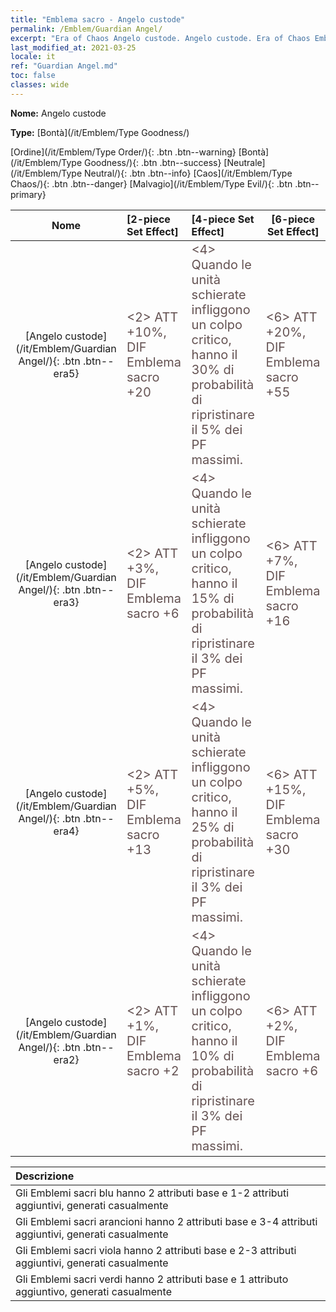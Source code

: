 ```yaml
---
title: "Emblema sacro - Angelo custode"
permalink: /Emblem/Guardian Angel/
excerpt: "Era of Chaos Angelo custode. Angelo custode. Era of Chaos Emblema sacro Angelo custode. Era of Chaos Bontà Angelo custode"
last_modified_at: 2021-03-25
locale: it
ref: "Guardian Angel.md"
toc: false
classes: wide
---
```


 **Nome:** Angelo custode

 **Type:** [Bontà](/it/Emblem/Type Goodness/)

  [Ordine](/it/Emblem/Type Order/){: .btn .btn--warning}   [Bontà](/it/Emblem/Type Goodness/){: .btn .btn--success}   [Neutrale](/it/Emblem/Type Neutral/){: .btn .btn--info}   [Caos](/it/Emblem/Type Chaos/){: .btn .btn--danger}   [Malvagio](/it/Emblem/Type Evil/){: .btn .btn--primary} 

  |  Nome    | [2-piece Set Effect] | [4-piece Set Effect] | [6-piece Set Effect]  | 
  |:-----------------------:|:-------------------|:-----------------|----------------| 
  | [Angelo custode](/it/Emblem/Guardian Angel/){: .btn .btn--era5} | <span style="color: #645252;font-size:20px">&lt;2&gt; ATT +10%, DIF Emblema sacro +20</span> | <span style="color: #645252;font-size:20px">&lt;4&gt; Quando le unità schierate infliggono un colpo critico, hanno il 30% di probabilità di ripristinare il 5% dei PF massimi.</span> | <span style="color: #645252;font-size:20px">&lt;6&gt; ATT +20%, DIF Emblema sacro +55</span> | 
  | [Angelo custode](/it/Emblem/Guardian Angel/){: .btn .btn--era3} | <span style="color: #645252;font-size:20px">&lt;2&gt; ATT +3%, DIF Emblema sacro +6</span> | <span style="color: #645252;font-size:20px">&lt;4&gt; Quando le unità schierate infliggono un colpo critico, hanno il 15% di probabilità di ripristinare il 3% dei PF massimi.</span> | <span style="color: #645252;font-size:20px">&lt;6&gt; ATT +7%, DIF Emblema sacro +16</span> | 
  | [Angelo custode](/it/Emblem/Guardian Angel/){: .btn .btn--era4} | <span style="color: #645252;font-size:20px">&lt;2&gt; ATT +5%, DIF Emblema sacro +13</span> | <span style="color: #645252;font-size:20px">&lt;4&gt; Quando le unità schierate infliggono un colpo critico, hanno il 25% di probabilità di ripristinare il 3% dei PF massimi.</span> | <span style="color: #645252;font-size:20px">&lt;6&gt; ATT +15%, DIF Emblema sacro +30</span> | 
  | [Angelo custode](/it/Emblem/Guardian Angel/){: .btn .btn--era2} | <span style="color: #645252;font-size:20px">&lt;2&gt; ATT +1%, DIF Emblema sacro +2</span> | <span style="color: #645252;font-size:20px">&lt;4&gt; Quando le unità schierate infliggono un colpo critico, hanno il 10% di probabilità di ripristinare il 3% dei PF massimi.</span> | <span style="color: #645252;font-size:20px">&lt;6&gt; ATT +2%, DIF Emblema sacro +6</span> | 

  |         Descrizione            | 
  |:-------------------------------|
  | Gli Emblemi sacri blu hanno 2 attributi base e 1-2 attributi aggiuntivi, generati casualmente |
  | Gli Emblemi sacri arancioni hanno 2 attributi base e 3-4 attributi aggiuntivi, generati casualmente |
  | Gli Emblemi sacri viola hanno 2 attributi base e 2-3 attributi aggiuntivi, generati casualmente |
  | Gli Emblemi sacri verdi hanno 2 attributi base e 1 attributo aggiuntivo, generati casualmente |
